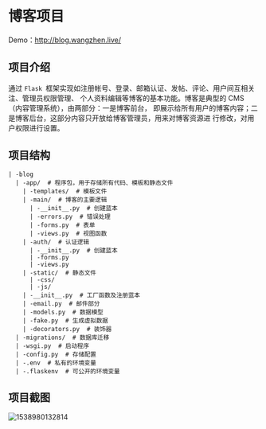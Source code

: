 # 博客项目

Demo：http://blog.wangzhen.live/

## 项目介绍

通过 `Flask `框架实现如注册帐号、登录、邮箱认证、发帖、评论、用户间互相关注、管理员权限管理、 个人资料编辑等博客的基本功能。博客是典型的 CMS （内容管理系统），由两部分：一是博客前台， 即展示给所有用户的博客内容；二是博客后台，这部分内容只开放给博客管理员，用来对博客资源进 行修改，对用户权限进行设置。 

## 项目结构
```
| -blog
  | -app/  # 程序包，用于存储所有代码、模板和静态文件
    | -templates/  # 模板文件
    | -main/  # 博客的主要逻辑
      | -__init__.py  # 创建蓝本
      | -errors.py  # 错误处理
      | -forms.py  # 表单
      | -views.py  # 视图函数
    | -auth/  # 认证逻辑
      | -__init__.py  # 创建蓝本
      | -forms.py
      | -views.py
    | -static/  # 静态文件
      | -css/
      | -js/
    | -__init__.py  # 工厂函数及注册蓝本
    | -email.py  # 邮件部分
    | -models.py  # 数据模型
    | -fake.py  # 生成虚拟数据
    | -decorators.py  # 装饰器
  | -migrations/  # 数据库迁移
  | -wsgi.py  # 启动程序
  | -config.py  # 存储配置
  | -.env  # 私有的环境变量
  | -.flaskenv  # 可公开的环境变量
```

## 项目截图

![1538980132814](C:\Users\zhen\AppData\Local\Temp\1538980132814.png)




